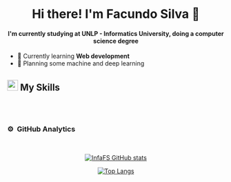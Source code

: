 
<h1 align="center"> Hi there! I'm Facundo Silva 🐻</h1>

<h4 align="center">I'm currently studying at UNLP - Informatics University, doing a computer science degree</h4>

- 📖 Currently learning **Web development**
- 💭 Planning some machine and deep learning

## <img src="https://media2.giphy.com/media/QssGEmpkyEOhBCb7e1/giphy.gif?cid=ecf05e47a0n3gi1bfqntqmob8g9aid1oyj2wr3ds3mg700bl&rid=giphy.gif" width ="25"><b> My Skills</b>
<br>




<br>

### ⚙️ &nbsp;GitHub Analytics
<br>

<div align="center">
  
<p>
<a href="https://github.com/InfaFS/github-readme-stats">
  <img src="https://github-readme-stats.vercel.app/api?username=InfaFS&theme=algolia" alt="InfaFS GitHub stats"/>
</a>
</p>
<p>
<a href="https://github.com/InfaFS/github-readme-stats">
  <img src="https://github-readme-stats.vercel.app/api/top-langs/?username=InfaFS&theme=algolia" alt="Top Langs"/>
</a>
</p>
</div>

<br>
<br>


